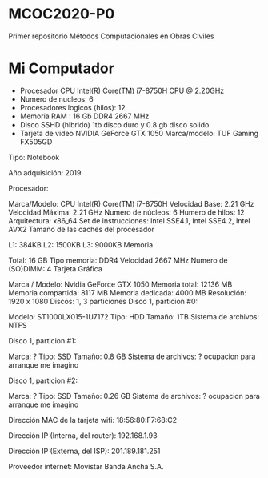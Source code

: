 # MCOC2020-P0
Primer repositorio Métodos Computacionales en Obras Civiles
# Mi Computador
  - Procesador CPU Intel(R) Core(TM) i7-8750H CPU @ 2.20GHz
  - Numero de nucleos: 6
  - Procesadores logicos (hilos): 12
  - Memoria RAM : 16 Gb DDR4 2667 MHz
  - Disco SSHD (hibrido) 1tb disco duro y 0.8 gb disco solido
  - Tarjeta de video NVIDIA GeForce GTX 1050
Marca/modelo: TUF Gaming FX505GD

Tipo: Notebook

Año adquisición: 2019

Procesador:

Marca/Modelo: CPU Intel(R) Core(TM) i7-8750H
Velocidad Base: 2.21 GHz
Velocidad Máxima: 2.21 GHz
Numero de núcleos: 6
Humero de hilos: 12
Arquitectura: x86_64
Set de instrucciones: Intel SSE4.1, Intel SSE4.2, Intel AVX2
Tamaño de las cachés del procesador


L1: 384KB
L2: 1500KB
L3: 9000KB
Memoria

Total: 16 GB
Tipo memoria: DDR4
Velocidad 2667 MHz
Numero de (SO)DIMM: 4
Tarjeta Gráfica

Marca / Modelo: Nvidia GeForce GTX 1050
Memoria total: 12136 MB
Memoria compartida: 8117 MB
Memoria dedicada: 4000 MB
Resolución: 1920 x 1080
Discos: 1, 3 particiones
Disco 1, particion #0:

Modelo: ST1000LX015-1U7172
Tipo: HDD
Tamaño: 1TB
Sistema de archivos: NTFS

Disco 1, particion #1:

Marca: ?
Tipo: SSD
Tamaño: 0.8 GB
Sistema de archivos: ? ocupacion para arranque me imagino

Disco 1, particion #2:

Marca: ?
Tipo: SSD
Tamaño: 0.26 GB
Sistema de archivos: ? ocupacion para arranque me imagino

Dirección MAC de la tarjeta wifi: 18:56:80:F7:68:C2

Dirección IP (Interna, del router): 192.168.1.93

Dirección IP (Externa, del ISP): 201.189.181.251

Proveedor internet: Movistar Banda Ancha S.A.

	





